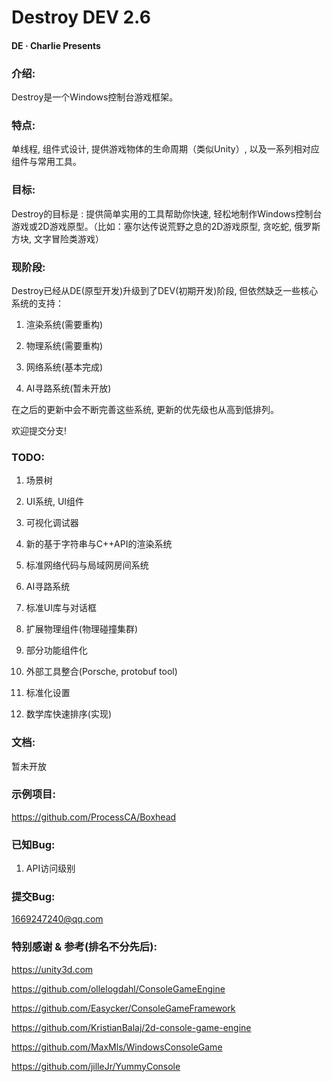 # Destroy DEV 2.6

#### DE · Charlie Presents

### 介绍:
Destroy是一个Windows控制台游戏框架。

### 特点:
单线程, 组件式设计, 提供游戏物体的生命周期（类似Unity）, 以及一系列相对应组件与常用工具。

### 目标:
Destroy的目标是 : 提供简单实用的工具帮助你快速, 轻松地制作Windows控制台游戏或2D游戏原型。（比如：塞尔达传说荒野之息的2D游戏原型, 贪吃蛇, 俄罗斯方块, 文字冒险类游戏）

### 现阶段:

Destroy已经从DE(原型开发)升级到了DEV(初期开发)阶段, 但依然缺乏一些核心系统的支持：

1. 渲染系统(需要重构)

2. 物理系统(需要重构)

3. 网络系统(基本完成)

4. AI寻路系统(暂未开放)

在之后的更新中会不断完善这些系统, 更新的优先级也从高到低排列。

欢迎提交分支!

### TODO:

1. 场景树

2. UI系统, UI组件

3. 可视化调试器

4. 新的基于字符串与C++API的渲染系统

5. 标准网络代码与局域网房间系统

6. AI寻路系统

7. 标准UI库与对话框

8. 扩展物理组件(物理碰撞集群)

9. 部分功能组件化

10. 外部工具整合(Porsche, protobuf tool)

11. 标准化设置

12. 数学库快速排序(实现)

### 文档:

暂未开放

### 示例项目:

https://github.com/ProcessCA/Boxhead

### 已知Bug:

1. API访问级别

### 提交Bug:

1669247240@qq.com

### 特别感谢 & 参考(排名不分先后):

https://unity3d.com

https://github.com/ollelogdahl/ConsoleGameEngine

https://github.com/Easycker/ConsoleGameFramework

https://github.com/KristianBalaj/2d-console-game-engine

https://github.com/MaxMls/WindowsConsoleGame

https://github.com/jilleJr/YummyConsole